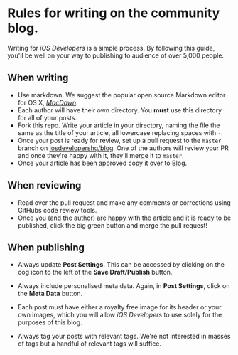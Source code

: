 # Rules for writing on the community blog.

Writing for *iOS Developers* is a simple process. By following this guide, you'll be well on your way to publishing to audience of over 5,000 people.

## When writing
- Use markdown. We suggest the popular open source Markdown editor for OS X, _[MacDown](http://macdown.uranusjr.com)_.
- Each author will have their own directory. You **must** use this directory for all of your posts.
- Fork this repo. Write your article in your directory, naming the file the same as the title of your article, all lowercase replacing spaces with `-`.
- Once your post is ready for review, set up a pull request to the `master` branch on [iosdevelopershq/blog](https://github.com/iosdevelopershq/blog). One of the authors will review your PR and once they're happy with it, they'll merge it to `master`.
- Once your article has been approved copy it over to [Blog](https://ios-developers.ghost.io/ghost/).

## When reviewing
- Read over the pull request and make any comments or corrections using GitHubs code review tools.
- Once you (and the author) are happy with the article and it is ready to be published, click the big green button and merge the pull request!

## When publishing
- Always update **Post Settings**. This can be accessed by clicking on the cog icon to the left of the **Save Draft/Publish** button.

- Always include personalised meta data. Again, in **Post Settings**, click on the **Meta Data** button.

- Each post must have either a royalty free image for its header or your own images, which you will allow *iOS Developers* to use solely for the purposes of this blog.

- Always tag your posts with relevant tags. We're not interested in masses of tags but a handful of relevant tags will suffice.
